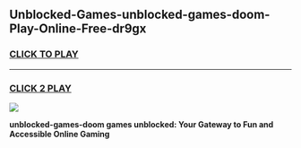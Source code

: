 
## Unblocked-Games-unblocked-games-doom-Play-Online-Free-dr9gx
<h3>
<a href="https://premium76.site?title=unblocked-games-doom&ref=26A">CLICK TO PLAY</a></h3>
<hr>

<h3>
<a href="https://premium76.site?title=unblocked-games-doom&ref=26A">CLICK 2 PLAY</a>
  
</h3>

<a href="https://premium76.site?title=unblocked-games-doom&ref=26A"><img src="https://clearcache.store/games.png"></a>


**unblocked-games-doom games unblocked: Your Gateway to Fun and Accessible Online Gaming**
